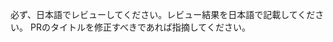 <!-- for GitHub Copilot review rule -->

必ず、日本語でレビューしてください。レビュー結果を日本語で記載してください。
PRのタイトルを修正すべきであれば指摘してください。

<!-- for GitHub Copilot review rule -->